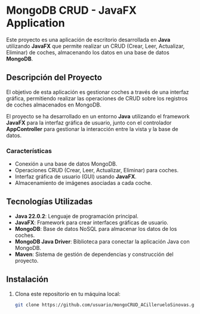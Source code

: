 # MongoDB CRUD - JavaFX Application

Este proyecto es una aplicación de escritorio desarrollada en **Java** utilizando **JavaFX** que permite realizar un CRUD (Crear, Leer, Actualizar, Eliminar) de coches, almacenando los datos en una base de datos **MongoDB**.

## Descripción del Proyecto

El objetivo de esta aplicación es gestionar coches a través de una interfaz gráfica, permitiendo realizar las operaciones de CRUD sobre los registros de coches almacenados en MongoDB. 

El proyecto se ha desarrollado en un entorno **Java** utilizando el framework **JavaFX** para la interfaz gráfica de usuario, junto con el controlador **AppController** para gestionar la interacción entre la vista y la base de datos.

### Características

- Conexión a una base de datos MongoDB.
- Operaciones CRUD (Crear, Leer, Actualizar, Eliminar) para coches.
- Interfaz gráfica de usuario (GUI) usando **JavaFX**.
- Almacenamiento de imágenes asociadas a cada coche.

## Tecnologías Utilizadas

- **Java 22.0.2**: Lenguaje de programación principal.
- **JavaFX**: Framework para crear interfaces gráficas de usuario.
- **MongoDB**: Base de datos NoSQL para almacenar los datos de los coches.
- **MongoDB Java Driver**: Biblioteca para conectar la aplicación Java con MongoDB.
- **Maven**: Sistema de gestión de dependencias y construcción del proyecto.

## Instalación

1. Clona este repositorio en tu máquina local:
   ```bash
   git clone https://github.com/usuario/mongoCRUD_ACillerueloSinovas.git
